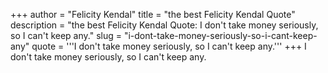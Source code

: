 +++
author = "Felicity Kendal"
title = "the best Felicity Kendal Quote"
description = "the best Felicity Kendal Quote: I don't take money seriously, so I can't keep any."
slug = "i-dont-take-money-seriously-so-i-cant-keep-any"
quote = '''I don't take money seriously, so I can't keep any.'''
+++
I don't take money seriously, so I can't keep any.
